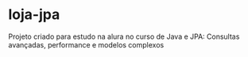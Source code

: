 # loja-jpa
Projeto criado para estudo na alura no curso de
Java e JPA: Consultas avançadas, performance e modelos complexos
